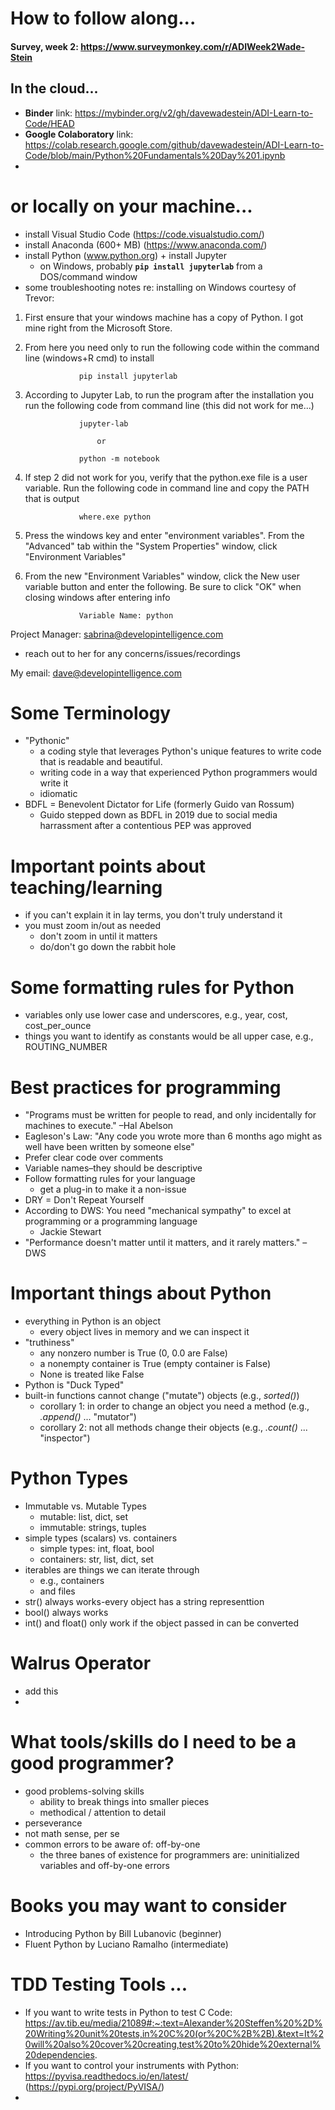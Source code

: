 # How to follow along...

#### Survey, week 2: https://www.surveymonkey.com/r/ADIWeek2Wade-Stein

## In the cloud...
* __Binder__ link: https://mybinder.org/v2/gh/davewadestein/ADI-Learn-to-Code/HEAD
* __Google Colaboratory__ link: https://colab.research.google.com/github/davewadestein/ADI-Learn-to-Code/blob/main/Python%20Fundamentals%20Day%201.ipynb
* 
# or locally on your machine...
* install Visual Studio Code (https://code.visualstudio.com/)
* install Anaconda (600+ MB) (https://www.anaconda.com/)
* install Python (www.python.org) + install Jupyter
   * on Windows, probably __`pip install jupyterlab`__ from a DOS/command window
* some troubleshooting notes re: installing on Windows courtesy of Trevor:
 1. First ensure that your windows machine has a copy of Python. I got mine right from the Microsoft Store.
 2. From here you need only to run the following code within the command line (windows+R cmd) to install

					pip install jupyterlab
					
 3. According to Jupyter Lab, to run the program after the installation you run the following code from command line (this did not work for me...)
	
					jupyter-lab
					
						or
						
					python -m notebook
					
 4. If step 2 did not work for you, verify that the python.exe file is a user variable. Run the following code in command line and copy the PATH that is output
					
					where.exe python
				
 5. Press the windows key and enter "environment variables". From the "Advanced" tab within the "System Properties" window, click "Environment Variables"

 6. From the new "Environment Variables" window, click the New user variable button and enter the following. Be sure to click "OK" when closing windows after entering info

					Variable Name: python

Project Manager: sabrina@developintelligence.com
- reach out to her for any concerns/issues/recordings

My email: dave@developintelligence.com

# Some Terminology
* "Pythonic"
  * a coding style that leverages Python's unique features to write code that is readable and beautiful.
  * writing code in a way that experienced Python programmers would write it
  * idiomatic
* BDFL = Benevolent Dictator for Life (formerly Guido van Rossum)
  * Guido stepped down as BDFL in 2019 due to social media harrassment after a contentious PEP was approved

# Important points about teaching/learning
* if you can't explain it in lay terms, you don't truly understand it
* you must zoom in/out as needed
  * don't zoom in until it matters
  * do/don't go down the rabbit hole

# Some formatting rules for Python
* variables only use lower case and underscores, e.g., year, cost, cost_per_ounce
* things you want to identify as constants would be all upper case, e.g., ROUTING_NUMBER

# Best practices for programming
 * "Programs must be written for people to read, and only incidentally for machines to execute." –Hal Abelson
 * Eagleson's Law: "Any code you wrote more than 6 months ago might as well have been written by someone else"
 * Prefer clear code over comments
 * Variable names–they should be descriptive
 * Follow formatting rules for your language
   * get a plug-in to make it a non-issue
 * DRY = Don't Repeat Yourself
 * According to DWS: You need "mechanical sympathy" to excel at programming or a programming language
   * Jackie Stewart
 * "Performance doesn't matter until it matters, and it rarely matters." –DWS

# Important things about Python
* everything in Python is an object
  * every object lives in memory and we can inspect it
* "truthiness"
  * any nonzero number is True (0, 0.0 are False)
  * a nonempty container is True (empty container is False)
  * None is treated like False
* Python is "Duck Typed"
* built-in functions cannot change ("mutate") objects (e.g., _sorted()_)
  * corollary 1: in order to change an object you need a method (e.g., _.append()_ ... "mutator")
  * corollary 2: not all methods change their objects (e.g., _.count()_ ... "inspector")

# Python Types
* Immutable vs. Mutable Types
  * mutable: list, dict, set
  * immutable: strings, tuples
* simple types (scalars) vs. containers
  * simple types: int, float, bool
  * containers: str, list, dict, set
* iterables are things we can iterate through
  * e.g., containers
  * and files
* str() always works-every object has a string representtion
* bool() always works
* int() and float() only work if the object passed in can be converted

# Walrus Operator
  * add this
  * 
# What tools/skills do I need to be a good programmer?
* good problems-solving skills
  * ability to break things into smaller pieces
  * methodical / attention to detail
* perseverance
* not math sense, per se
* common errors to be aware of: off-by-one
  * the three banes of existence for programmers are: uninitialized variables and off-by-one errors

# Books you may want to consider
  * Introducing Python by Bill Lubanovic (beginner)
  * Fluent Python by Luciano Ramalho (intermediate)
  
# TDD Testing Tools ...
  * If you want to write tests in Python to test C Code: 
https://av.tib.eu/media/21089#:~:text=Alexander%20Steffen%20%2D%20Writing%20unit%20tests,in%20C%20(or%20C%2B%2B).&text=It%20will%20also%20cover%20creating,test%20to%20hide%20external%20dependencies.
  * If you want to control your instruments with Python: https://pyvisa.readthedocs.io/en/latest/ (https://pypi.org/project/PyVISA/)
  * 

